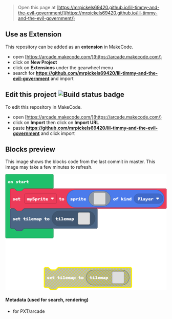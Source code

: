  


> Open this page at [https://mrpickels69420.github.io/lil-timmy-and-the-evil-government/](https://mrpickels69420.github.io/lil-timmy-and-the-evil-government/)

## Use as Extension

This repository can be added as an **extension** in MakeCode.

* open [https://arcade.makecode.com/](https://arcade.makecode.com/)
* click on **New Project**
* click on **Extensions** under the gearwheel menu
* search for **https://github.com/mrpickels69420/lil-timmy-and-the-evil-government** and import

## Edit this project ![Build status badge](https://github.com/mrpickels69420/lil-timmy-and-the-evil-government/workflows/MakeCode/badge.svg)

To edit this repository in MakeCode.

* open [https://arcade.makecode.com/](https://arcade.makecode.com/)
* click on **Import** then click on **Import URL**
* paste **https://github.com/mrpickels69420/lil-timmy-and-the-evil-government** and click import

## Blocks preview

This image shows the blocks code from the last commit in master.
This image may take a few minutes to refresh.

![A rendered view of the blocks](https://github.com/mrpickels69420/lil-timmy-and-the-evil-government/raw/master/.github/makecode/blocks.png)

#### Metadata (used for search, rendering)

* for PXT/arcade
<script src="https://makecode.com/gh-pages-embed.js"></script><script>makeCodeRender("{{ site.makecode.home_url }}", "{{ site.github.owner_name }}/{{ site.github.repository_name }}");</script>
